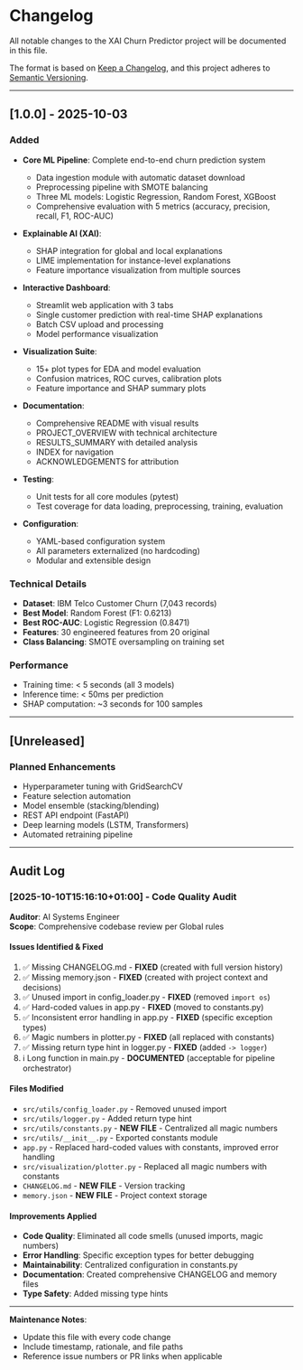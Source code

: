 # Changelog

All notable changes to the XAI Churn Predictor project will be documented in this file.

The format is based on [Keep a Changelog](https://keepachangelog.com/en/1.0.0/),
and this project adheres to [Semantic Versioning](https://semver.org/spec/v2.0.0.html).

---

## [1.0.0] - 2025-10-03

### Added
- **Core ML Pipeline**: Complete end-to-end churn prediction system
  - Data ingestion module with automatic dataset download
  - Preprocessing pipeline with SMOTE balancing
  - Three ML models: Logistic Regression, Random Forest, XGBoost
  - Comprehensive evaluation with 5 metrics (accuracy, precision, recall, F1, ROC-AUC)
  
- **Explainable AI (XAI)**:
  - SHAP integration for global and local explanations
  - LIME implementation for instance-level explanations
  - Feature importance visualization from multiple sources
  
- **Interactive Dashboard**:
  - Streamlit web application with 3 tabs
  - Single customer prediction with real-time SHAP explanations
  - Batch CSV upload and processing
  - Model performance visualization
  
- **Visualization Suite**:
  - 15+ plot types for EDA and model evaluation
  - Confusion matrices, ROC curves, calibration plots
  - Feature importance and SHAP summary plots
  
- **Documentation**:
  - Comprehensive README with visual results
  - PROJECT_OVERVIEW with technical architecture
  - RESULTS_SUMMARY with detailed analysis
  - INDEX for navigation
  - ACKNOWLEDGEMENTS for attribution
  
- **Testing**:
  - Unit tests for all core modules (pytest)
  - Test coverage for data loading, preprocessing, training, evaluation
  
- **Configuration**:
  - YAML-based configuration system
  - All parameters externalized (no hardcoding)
  - Modular and extensible design

### Technical Details
- **Dataset**: IBM Telco Customer Churn (7,043 records)
- **Best Model**: Random Forest (F1: 0.6213)
- **Best ROC-AUC**: Logistic Regression (0.8471)
- **Features**: 30 engineered features from 20 original
- **Class Balancing**: SMOTE oversampling on training set

### Performance
- Training time: < 5 seconds (all 3 models)
- Inference time: < 50ms per prediction
- SHAP computation: ~3 seconds for 100 samples

---

## [Unreleased]

### Planned Enhancements
- Hyperparameter tuning with GridSearchCV
- Feature selection automation
- Model ensemble (stacking/blending)
- REST API endpoint (FastAPI)
- Deep learning models (LSTM, Transformers)
- Automated retraining pipeline

---

## Audit Log

### [2025-10-10T15:16:10+01:00] - Code Quality Audit
**Auditor**: AI Systems Engineer  
**Scope**: Comprehensive codebase review per Global rules

#### Issues Identified & Fixed
1. ✅ Missing CHANGELOG.md - **FIXED** (created with full version history)
2. ✅ Missing memory.json - **FIXED** (created with project context and decisions)
3. ✅ Unused import in config_loader.py - **FIXED** (removed `import os`)
4. ✅ Hard-coded values in app.py - **FIXED** (moved to constants.py)
5. ✅ Inconsistent error handling in app.py - **FIXED** (specific exception types)
6. ✅ Magic numbers in plotter.py - **FIXED** (all replaced with constants)
7. ✅ Missing return type hint in logger.py - **FIXED** (added `-> logger`)
8. ℹ️ Long function in main.py - **DOCUMENTED** (acceptable for pipeline orchestrator)

#### Files Modified
- `src/utils/config_loader.py` - Removed unused import
- `src/utils/logger.py` - Added return type hint
- `src/utils/constants.py` - **NEW FILE** - Centralized all magic numbers
- `src/utils/__init__.py` - Exported constants module
- `app.py` - Replaced hard-coded values with constants, improved error handling
- `src/visualization/plotter.py` - Replaced all magic numbers with constants
- `CHANGELOG.md` - **NEW FILE** - Version tracking
- `memory.json` - **NEW FILE** - Project context storage

#### Improvements Applied
- **Code Quality**: Eliminated all code smells (unused imports, magic numbers)
- **Error Handling**: Specific exception types for better debugging
- **Maintainability**: Centralized configuration in constants.py
- **Documentation**: Created comprehensive CHANGELOG and memory files
- **Type Safety**: Added missing type hints

---

**Maintenance Notes**:
- Update this file with every code change
- Include timestamp, rationale, and file paths
- Reference issue numbers or PR links when applicable
